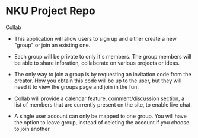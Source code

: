 # NKU Project Repo

Collab

- This application will allow users to sign up and either create a new "group" or join an existing one.

- Each group will be private to only it's members. The group members will be able to share inforation, collaberate on
various projects or ideas.

- The only way to join a group is by requesting an invitation code from the creator. How you obtain this code will be up to the user, but they will need it to view the groups page and join in the fun.

- Collab will provide a calendar feature, comment/discussion section, a list of members that are currently present on the site, to enable live chat. 

- A single user account can only be mapped to one group. You will have the option to leave group, instead of deleting the account if you choose to join another.
